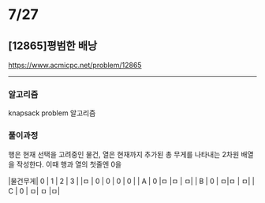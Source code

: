 # 7/27
## [12865]평범한 배낭
https://www.acmicpc.net/problem/12865
***
### 알고리즘
knapsack problem 알고리즘
### 풀이과정
행은 현재 선택을 고려중인 물건, 열은 현재까지 추가된 총 무게를 나타내는 2차원 배열을 작성한다.
이때 행과 열의 첫줄엔 0을 

|물건무게| 0 | 1 | 2 | 3 |
|ㅁ  | 0 | 0 | 0 | 0 | 
| A | 0 |ㅁ  |ㅁ  | ㅁ|
| B | 0 |  ㅁ|ㅁ | ㅁ|
| C | 0 |  ㅁ| ㅁ |ㅁ|
